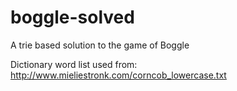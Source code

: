 # boggle-solved
A trie based solution to the game of Boggle

Dictionary word list used from:
http://www.mieliestronk.com/corncob_lowercase.txt

